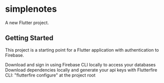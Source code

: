 # simplenotes

A new Flutter project.

## Getting Started

This project is a starting point for a Flutter application with authentication to Firebase.

Download and sign in using Firebase CLI locally to access your databases  
Download dependencies locally and generate your api keys with Flutterfire CLI: "flutterfire configure" at the project root  

